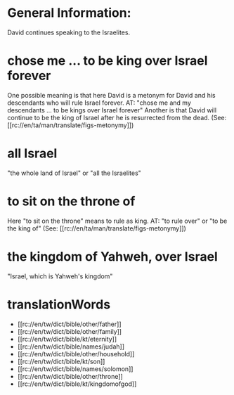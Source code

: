 # General Information:

David continues speaking to the Israelites.

# chose me ... to be king over Israel forever

One possible meaning is that here David is a metonym for David and his descendants who will rule Israel forever. AT: "chose me and my descendants ... to be kings over Israel forever" Another is that David will continue to be the king of Israel after he is resurrected from the dead. (See: [[rc://en/ta/man/translate/figs-metonymy]])

# all Israel

"the whole land of Israel" or "all the Israelites"

# to sit on the throne of

Here "to sit on the throne" means to rule as king. AT: "to rule over" or "to be the king of" (See: [[rc://en/ta/man/translate/figs-metonymy]])

# the kingdom of Yahweh, over Israel

"Israel, which is Yahweh's kingdom"

# translationWords

* [[rc://en/tw/dict/bible/other/father]]
* [[rc://en/tw/dict/bible/other/family]]
* [[rc://en/tw/dict/bible/kt/eternity]]
* [[rc://en/tw/dict/bible/names/judah]]
* [[rc://en/tw/dict/bible/other/household]]
* [[rc://en/tw/dict/bible/kt/son]]
* [[rc://en/tw/dict/bible/names/solomon]]
* [[rc://en/tw/dict/bible/other/throne]]
* [[rc://en/tw/dict/bible/kt/kingdomofgod]]